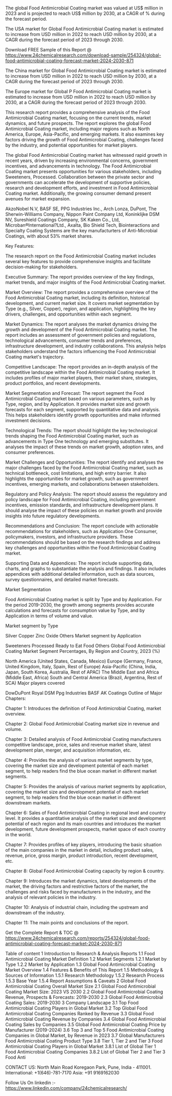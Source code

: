 The global Food Antimicrobial Coating market was valued at US$ million in 2023 and is projected to reach US$ million by 2030, at a CAGR of % during the forecast period.

The USA market for Global  Food Antimicrobial Coating  market is estimated to increase from USD million in 2022 to reach USD million by 2030, at a CAGR during the forecast period of 2023 through 2030.

Download FREE Sample of this Report @ https://www.24chemicalresearch.com/download-sample/254324/global-food-antimicrobial-coating-forecast-market-2024-2030-871

The China market for Global Food Antimicrobial Coating market is estimated to increase from USD million in 2022 to reach USD million by 2030, at a CAGR during the forecast period of 2023 through 2030.

The Europe market for Global P Food Antimicrobial Coating market is estimated to increase from USD million in 2022 to reach USD million by 2030, at a CAGR during the forecast period of 2023 through 2030.

This research report provides a comprehensive analysis of the Food Antimicrobial Coating market, focusing on the current trends, market dynamics, and future prospects. The report explores the global Food Antimicrobial Coating market, including major regions such as North America, Europe, Asia-Pacific, and emerging markets. It also examines key factors driving the growth of Food Antimicrobial Coating, challenges faced by the industry, and potential opportunities for market players.

The global Food Antimicrobial Coating market has witnessed rapid growth in recent years, driven by increasing environmental concerns, government incentives, and advancements in technology. The Food Antimicrobial Coating market presents opportunities for various stakeholders, including Sweeteners, Processed. Collaboration between the private sector and governments can accelerate the development of supportive policies, research and development efforts, and investment in Food Antimicrobial Coating market. Additionally, the growing consumer demand present avenues for market expansion.

AkzoNobel N.V, BASF SE, PPG Industries Inc., Arch Lonza, DuPont, The Sherwin-Williams Company, Nippon Paint Company Ltd, Koninklijke DSM NV, Sureshield Coatings Company, SK Kaken Co., Ltd, Microban®International?Ltd., Axalta, Bio Shield Tech, Biointeractions and Specialty Coating Systems are the key manufacturters of Anti-Microbial Coatings, with about 53% market shares.

Key Features:

The research report on the Food Antimicrobial Coating market includes several key features to provide comprehensive insights and facilitate decision-making for stakeholders.

Executive Summary: The report provides overview of the key findings, market trends, and major insights of the Food Antimicrobial Coating market.

Market Overview: The report provides a comprehensive overview of the Food Antimicrobial Coating market, including its definition, historical development, and current market size. It covers market segmentation by Type (e.g., Silver, Copper), region, and application, highlighting the key drivers, challenges, and opportunities within each segment.

Market Dynamics: The report analyses the market dynamics driving the growth and development of the Food Antimicrobial Coating market. The report includes an assessment of government policies and regulations, technological advancements, consumer trends and preferences, infrastructure development, and industry collaborations. This analysis helps stakeholders understand the factors influencing the Food Antimicrobial Coating market's trajectory.

Competitive Landscape: The report provides an in-depth analysis of the competitive landscape within the Food Antimicrobial Coating market. It includes profiles of major market players, their market share, strategies, product portfolios, and recent developments.

Market Segmentation and Forecast: The report segment the Food Antimicrobial Coating market based on various parameters, such as by Type, region, and by Application. It provides market size and growth forecasts for each segment, supported by quantitative data and analysis. This helps stakeholders identify growth opportunities and make informed investment decisions.

Technological Trends: The report should highlight the key technological trends shaping the Food Antimicrobial Coating market, such as advancements in Type One technology and emerging substitutes. It analyses the impact of these trends on market growth, adoption rates, and consumer preferences.

Market Challenges and Opportunities: The report identify and analyses the major challenges faced by the Food Antimicrobial Coating market, such as technical bottleneck, cost limitations, and high entry barrier. It also highlights the opportunities for market growth, such as government incentives, emerging markets, and collaborations between stakeholders.

Regulatory and Policy Analysis: The report should assess the regulatory and policy landscape for Food Antimicrobial Coating, including government incentives, emission standards, and infrastructure development plans. It should analyse the impact of these policies on market growth and provide insights into future regulatory developments.

Recommendations and Conclusion: The report conclude with actionable recommendations for stakeholders, such as Application One Consumer, policymakers, investors, and infrastructure providers. These recommendations should be based on the research findings and address key challenges and opportunities within the Food Antimicrobial Coating market.

Supporting Data and Appendices: The report include supporting data, charts, and graphs to substantiate the analysis and findings. It also includes appendices with additional detailed information, such as data sources, survey questionnaires, and detailed market forecasts.

Market Segmentation

Food Antimicrobial Coating market is split by Type and by Application. For the period 2019-2030, the growth among segments provides accurate calculations and forecasts for consumption value by Type, and by Application in terms of volume and value.

Market segment by Type

Silver
Copper
Zinc Oxide
Others
Market segment by Application

Sweeteners
Processed
Ready to Eat Food
Others
Global Food Antimicrobial Coating Market Segment Percentages, By Region and Country, 2023 (%)

North America (United States, Canada, Mexico)
Europe (Germany, France, United Kingdom, Italy, Spain, Rest of Europe)
Asia-Pacific (China, India, Japan, South Korea, Australia, Rest of APAC)
The Middle East and Africa (Middle East, Africa)
South and Central America (Brazil, Argentina, Rest of SCA)
Major players covered

DowDuPont
Royal DSM
Ppg Industries
BASF
AK Coatings
Outline of Major Chapters:

Chapter 1: Introduces the definition of Food Antimicrobial Coating, market overview.

Chapter 2: Global Food Antimicrobial Coating market size in revenue and volume.

Chapter 3: Detailed analysis of Food Antimicrobial Coating manufacturers competitive landscape, price, sales and revenue market share, latest development plan, merger, and acquisition information, etc.

Chapter 4: Provides the analysis of various market segments by type, covering the market size and development potential of each market segment, to help readers find the blue ocean market in different market segments.

Chapter 5: Provides the analysis of various market segments by application, covering the market size and development potential of each market segment, to help readers find the blue ocean market in different downstream markets.

Chapter 6: Sales of Food Antimicrobial Coating in regional level and country level. It provides a quantitative analysis of the market size and development potential of each region and its main countries and introduces the market development, future development prospects, market space of each country in the world.

Chapter 7: Provides profiles of key players, introducing the basic situation of the main companies in the market in detail, including product sales, revenue, price, gross margin, product introduction, recent development, etc.

Chapter 8: Global Food Antimicrobial Coating capacity by region & country.

Chapter 9: Introduces the market dynamics, latest developments of the market, the driving factors and restrictive factors of the market, the challenges and risks faced by manufacturers in the industry, and the analysis of relevant policies in the industry.

Chapter 10: Analysis of industrial chain, including the upstream and downstream of the industry.

Chapter 11: The main points and conclusions of the report.

Get the Complete Report & TOC @ https://www.24chemicalresearch.com/reports/254324/global-food-antimicrobial-coating-forecast-market-2024-2030-871

Table of content
1 Introduction to Research & Analysis Reports
1.1 Food Antimicrobial Coating Market Definition
1.2 Market Segments
1.2.1 Market by Type
1.2.2 Market by Application
1.3 Global Food Antimicrobial Coating Market Overview
1.4 Features & Benefits of This Report
1.5 Methodology & Sources of Information
1.5.1 Research Methodology
1.5.2 Research Process
1.5.3 Base Year
1.5.4 Report Assumptions & Caveats
2 Global Food Antimicrobial Coating Overall Market Size
2.1 Global Food Antimicrobial Coating Market Size: 2023 VS 2030
2.2 Global Food Antimicrobial Coating Revenue, Prospects & Forecasts: 2019-2030
2.3 Global Food Antimicrobial Coating Sales: 2019-2030
3 Company Landscape
3.1 Top Food Antimicrobial Coating Players in Global Market
3.2 Top Global Food Antimicrobial Coating Companies Ranked by Revenue
3.3 Global Food Antimicrobial Coating Revenue by Companies
3.4 Global Food Antimicrobial Coating Sales by Companies
3.5 Global Food Antimicrobial Coating Price by Manufacturer (2019-2024)
3.6 Top 3 and Top 5 Food Antimicrobial Coating Companies in Global Market, by Revenue in 2023
3.7 Global Manufacturers Food Antimicrobial Coating Product Type
3.8 Tier 1, Tier 2 and Tier 3 Food Antimicrobial Coating Players in Global Market
3.8.1 List of Global Tier 1 Food Antimicrobial Coating Companies
3.8.2 List of Global Tier 2 and Tier 3 Food Anti

CONTACT US:
North Main Road Koregaon Park, Pune, India - 411001.
International: +1(646)-781-7170
Asia: +91 9169162030

Follow Us On linkedin :- https://www.linkedin.com/company/24chemicalresearch/
